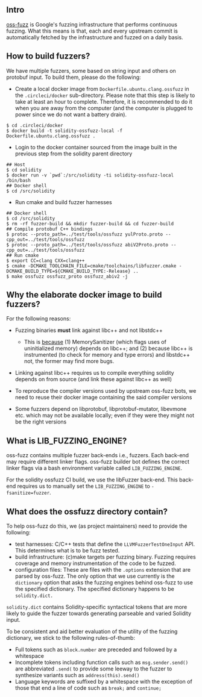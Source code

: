 ## Intro

[oss-fuzz][1] is Google's fuzzing infrastructure that performs continuous fuzzing. What this means is that, each and every upstream commit is automatically fetched by the infrastructure and fuzzed on a daily basis.

## How to build fuzzers?

We have multiple fuzzers, some based on string input and others on protobuf input. To build them, please do the following:

- Create a local docker image from `Dockerfile.ubuntu.clang.ossfuzz` in the `.circleci/docker` sub-directory. Please note that this step is likely to take at least an hour to complete. Therefore, it is recommended to do it when you are away from the computer (and the computer is plugged to power since we do not want a battery drain).

```
$ cd .circleci/docker
$ docker build -t solidity-ossfuzz-local -f Dockerfile.ubuntu.clang.ossfuzz .
```

- Login to the docker container sourced from the image built in the previous step from the solidity parent directory

```
## Host
$ cd solidity
$ docker run -v `pwd`:/src/solidity -ti solidity-ossfuzz-local /bin/bash
## Docker shell
$ cd /src/solidity
```

- Run cmake and build fuzzer harnesses

```
## Docker shell
$ cd /src/solidity
$ rm -rf fuzzer-build && mkdir fuzzer-build && cd fuzzer-build
## Compile protobuf C++ bindings
$ protoc --proto_path=../test/tools/ossfuzz yulProto.proto --cpp_out=../test/tools/ossfuzz
$ protoc --proto_path=../test/tools/ossfuzz abiV2Proto.proto --cpp_out=../test/tools/ossfuzz
## Run cmake
$ export CC=clang CXX=clang++
$ cmake -DCMAKE_TOOLCHAIN_FILE=cmake/toolchains/libfuzzer.cmake -DCMAKE_BUILD_TYPE=${CMAKE_BUILD_TYPE:-Release} ..
$ make ossfuzz ossfuzz_proto ossfuzz_abiv2 -j
```

## Why the elaborate docker image to build fuzzers?

For the following reasons:

- Fuzzing binaries **must** link against libc++ and not libstdc++
  - This is [because][2] (1) MemorySanitizer (which flags uses of uninitialized memory) depends on libc++; and (2) because libc++ is instrumented (to check for memory and type errors) and libstdc++ not, the former may find more bugs.

- Linking against libc++ requires us to compile everything solidity depends on from source (and link these against libc++ as well)

- To reproduce the compiler versions used by upstream oss-fuzz bots, we need to reuse their docker image containing the said compiler versions

- Some fuzzers depend on libprotobuf, libprotobuf-mutator, libevmone etc. which may not be available locally; even if they were they might not be the right versions

## What is LIB\_FUZZING\_ENGINE?

oss-fuzz contains multiple fuzzer back-ends i.e., fuzzers. Each back-end may require different linker flags. oss-fuzz builder bot defines the correct linker flags via a bash environment variable called `LIB_FUZZING_ENGINE`.

For the solidity ossfuzz CI build, we use the libFuzzer back-end. This back-end requires us to manually set the `LIB_FUZZING_ENGINE` to `-fsanitize=fuzzer`.

## What does the ossfuzz directory contain?

To help oss-fuzz do this, we (as project maintainers) need to provide the following:

- test harnesses: C/C++ tests that define the `LLVMFuzzerTestOneInput` API. This determines what is to be fuzz tested.
- build infrastructure: (c)make targets per fuzzing binary. Fuzzing requires coverage and memory instrumentation of the code to be fuzzed.
- configuration files: These are files with the `.options` extension that are parsed by oss-fuzz. The only option that we use currently is the `dictionary` option that asks the fuzzing engines behind oss-fuzz to use the specified dictionary. The specified dictionary happens to be `solidity.dict.`

`solidity.dict` contains Solidity-specific syntactical tokens that are more likely to guide the fuzzer towards generating parseable and varied Solidity input.

To be consistent and aid better evaluation of the utility of the fuzzing dictionary, we stick to the following rules-of-thumb:
  - Full tokens such as `block.number` are preceded and followed by a whitespace
  - Incomplete tokens including function calls such as `msg.sender.send()` are abbreviated `.send(` to provide some leeway to the fuzzer to synthesize variants such as `address(this).send()`
  - Language keywords are suffixed by a whitespace with the exception of those that end a line of code such as `break;` and `continue;`

[1]: https://github.com/google/oss-fuzz
[2]: https://github.com/google/oss-fuzz/issues/1114#issuecomment-360660201
